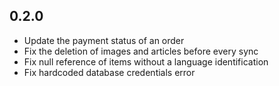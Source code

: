 0.2.0
------
- Update the payment status of an order
- Fix the deletion of images and articles before every sync
- Fix null reference of items without a language identification
- Fix hardcoded database credentials error